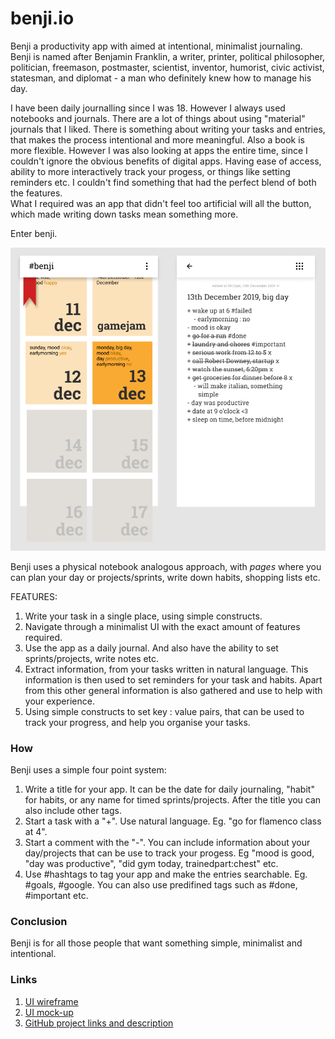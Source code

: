 # benji.io
Benji a productivity app with aimed at intentional, minimalist journaling.
Benji is named after Benjamin Franklin, a writer, printer, political philosopher, politician, freemason, postmaster, scientist, inventor, humorist, civic activist, statesman, and diplomat - a man who definitely knew how to manage his day.

I have been daily journalling since I was 18. However I always used notebooks and journals. There are a lot of things about using "material" journals that I liked. There is something about writing your tasks and entries, that makes the process intentional and more meaningful. Also a book is more flexible. However I was also looking at apps the entire time, since I couldn't ignore the obvious benefits of digital apps. Having ease of access, ability to more interactively track your progess, or things like setting reminders etc. I couldn't find something that had the perfect blend of both the features.    
What I required was an app that didn't feel too artificial will all the button, which made writing down tasks mean something more.

Enter benji.

![ui](res/ui.png)

Benji uses a physical notebook analogous approach, with *pages* where you can plan your day or projects/sprints, write down habits, shopping lists etc.

FEATURES:
1) Write your task in a single place, using simple constructs.
2) Navigate through a minimalist UI with the exact amount of features required.
3) Use the app as a daily journal. And also have the ability to set sprints/projects, write notes etc.
4) Extract information, from your tasks written in natural language. This information is then used to set reminders for your task and habits. Apart from this other general information is also gathered and use to help with your experience.
5) Using simple constructs to set key : value pairs, that can be used to track your progress, and help you organise your tasks.

### How
Benji uses a simple four point system:
1) Write a title for your app. It can be the date for daily journaling, "habit" for habits, or any name for timed sprints/projects. After the title you can also include other tags.
2) Start a task with a "+". Use natural language. Eg. "go for flamenco class at 4".
3) Start a comment with the "-". You can include information about your day/projects that can be use to track your progess. Eg "mood is good, "day was productive", "did gym today, trainedpart:chest" etc.
4) Use #hashtags to tag your app and make the entries searchable. Eg. #goals, #google. You can also use predifined tags such as #done, #important etc.

### Conclusion
Benji is for all those people that want something simple, minimalist and intentional. 

### Links
1) [UI wireframe](https://github.com/shubhamtewari/benji/blob/master/res/uiwireframes.pdf)
2) [UI mock-up](https://github.com/shubhamtewari/benji/blob/master/res/ui.png)
3) [GitHub project links and description](https://github.com/shubhamtewari/benji/blob/master/res/projectdescription.md)

